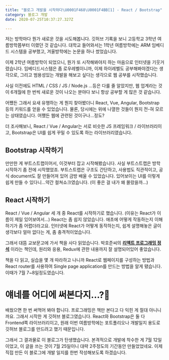 ```yaml
---
title: "블로그 개발을 시작하다\U0001F468‍\U0001F4BB[1] - React / Bootstrap"
category: 블로그 개발
date: 2020-07-25T10:37:27.327Z

---
```


 저는 방학마다 뭔가 새로운 것을 시도해봅니다. 깃허브 기록을 보니 고등학교 3학년 여름방학쯤부터 이랬던 것 같습니다. 대학교 들어와서는 1학년 여름방학에는 ARM 임베디드 시스템을 공부했고, 겨울방학에는 논문을 하나 썼었습니다.

 이제 2학년 여름방학이 되었으니, 뭔가 또 시작해봐야지 하는 마음으로 인터넷을 기웃거렸습니다. 임베디드시스템은 좀 로우레벨이니까, 이제 하이레벨도 공부해봐야겠다는 생각으로, 그리고 범용성있는 개발을 해보고 싶다는 생각으로 웹 공부를 시작했습니다.

 사실 이전에도 HTML / CSS / JS / Node.js ...등은 다룰 줄 알았지만, 웹 업계라는 것이 6개월에 한 번씩 새로운 것이 나오는 분야다 보니 항상 공부할 게 많은 것 같습니다.

 어쨌든 그래서 요새 유행하는 게 뭔지 찾아봤더니 React, Vue, Angular, Bootstrap 등의 키워드를 얻을 수 있었습니다. 물론, 당시에는 위에 나열한 것들이 뭔지 전-혀 모르는 상태였습니다. 어쨌든 웹에 관련된 것이구나...정도?

 더 조사해보니, React / Vue / Angular는 서로 비슷한 JS 프레임워크 / 라이브러리이고, Bootstrap은 UI를 쉽게 꾸밀 수 있도록 하는 라이브러리였습니다.

## Bootstrap 시작하기

 만만한 게 부트스트랩이어서, 이것부터 잡고 시작해봤습니다. 사실 부트스트랩은 방학 시작하기 좀 전에 시작했었죠. 부트스트랩은 구조도 간단하고, 사용법도 직관적이고, 공식 document도 잘 만들어져 있어 금방 배울 수 있었습니다. 있어보이는 UI를 이렇게 쉽게 만들 수 있다니...약간 컬쳐쇼크였습니다. (이 좋은 걸 내가 왜 몰랐을까...)

## React 시작하기

 React / Vue / Angular 세 개 중 React를 시작하기로 했습니다. (이유는 React가 이름이 제일 있어보여서...) React는 좀 쉽지 않았습니다. 애초에 어떻게 작동하는지 이해하기가 좀 어렵더라고요. 인터넷에 React가 어떻게 동작하는지, 쉽게 설명해놓은 글이 생각보다 얼마 없다는 게, 좀 충격적이었습니다.

 그래서 대뜸 교보문고에 가서 책을 사다 읽었습니다. 박호준씨의 [**리액트 프로그래밍 정석**](http://www.yes24.com/Product/Goods/87631428) 이라는 책인데, 원리와 응용, Redux에 관한 내용까지 잘 설명되어있어 좋았습니다. 

 책을 다 읽고, 실습을 몇 개 따라하고 나니까 React로 웹페이지를 구성하는 방법과 React router를 사용하여 Single page application를 만드는 방법을 알게 됐습니다. 이때가 7월 7~8일정도였습니다. 

# 얘네를 어디에 써본다지...?🤔

 배웠으면 한 번 써먹어 봐야 합니다. 프로그래밍은 책만 본다고 다 익힌 게 절대 아니니까요. 그래서 시작한 게 깃허브 블로그였습니다. React와 Bootstrap은 둘 다 Frontend쪽 라이브러리이고, 원래 이번 여름방학에는 포트폴리오나 개발일지 용도로 깃허브 블로그를 만드려고 했기 때문입니다.

 그래서 그 결과물로 이 블로그가 탄생했습니다. 본격적으로 개발에 착수한 게 7월 12일이었고, 이 글을 쓰는 것이 7월 25일이니 대략 2주정도의 기간동안 만들었었네요. 이제 직접 만든 이 블로그에 개발 일지를 한번 작성해보도록 하겠습니다.


